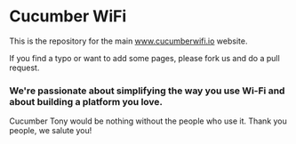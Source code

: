 # Cucumber WiFi

This is the repository for the main www.cucumberwifi.io website.

If you find a typo or want to add some pages, please fork us and do a pull request.

### We're passionate about simplifying the way you use Wi-Fi and about building a platform you love.

Cucumber Tony would be nothing without the people who use it. Thank you people, we salute you!


